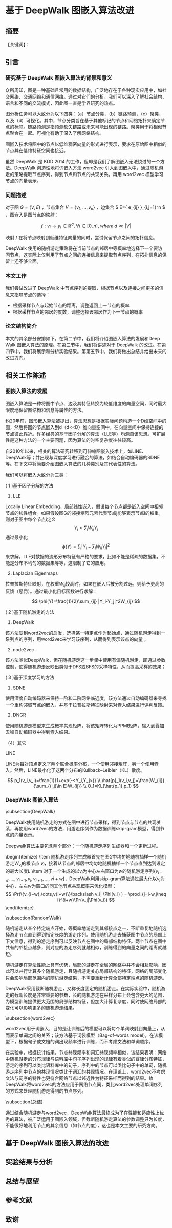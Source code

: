 # 基于 DeepWalk 图嵌入算法改进



## 摘要





【关键词】：



## 引言

### 研究基于 DeepWalk 图嵌入算法的背景和意义

众所周知，图是一种基础且常用的数据结构，广泛地存在于各种现实应用中，如社交网络、交通网络和通信网络。通过对它们的分析，我们可以深入了解社会结构、语言和不同的交流模式，因此图一直是学界研究的热点。

图分析任务可以大致分为以下四类：（a）节点分类，（b）链路预测，（c）聚类，以及（d）可视化。其中，节点分类旨在基于其他标记的节点和网络拓扑来确定节点的标签。链路预测是指预测缺失链路或未来可能出现的链路。聚类用于将相似节点聚合在一起。可视化有助于深入了解网络结构。

图嵌入技术将图中的节点以低维稠密向量的形式进行表示，要求在原始图中相似的节点其在低维特征空间也接近。

虽然 DeepWalk 是 KDD 2014 的工作，但却是我们了解图嵌入无法绕过的一个方法。DeepWalk 创造性地将词嵌入方法 word2vec 引入到图嵌入中，通过随机游走的策略提取节点序列，得到节点和节点的共现关系，再用 word2vec 模型学习节点的向量表示。

### 问题描述

对于图 $G=(V,E)$ ，节点集合 $V=\{v_1,\dots,v_n\}$ ，边集合 $ E=\{ e_{ij} \}_{i,j=1}^n $ ，图嵌入是图节点的映射：

$$  f:v_i \to y_i \in \mathbb{R}^d, \;\forall i \in[0,n],\;where\; d \ll |V| $$

映射 $f$ 在将节点映射到低维特征向量的同时，尝试保留节点之间的拓扑信息。

DeepWalk 使用的随机游走策略将在当前节点的邻居中等概率地选择下一个要访问节点，这实际上仅利用了节点之间的连接信息来提取节点序列，在拓扑信息的保留上还不够全面。

### 本文工作

我们尝试改进了 DeepWalk 中节点序列的提取，根据节点以及连接之间更多的信息来指导节点的选择：

- 根据采样节点与起始节点的距离，调整返回上一节点的概率
- 根据采样节点的邻居的度数，调整选择该邻居作为下一节点的概率

### 论文结构简介

本文的其余部分安排如下。在第二节中，我们将介绍图嵌入算法的发展和Deep Walk 图嵌入算法的原理。在第三节中，我们将讲述对于 DeepWalk 的改进。在第四节中，我们将展示和分析实验结果。第第五节中，我们将做出总结并给出未来的改进方向。



## 相关工作陈述

### 图嵌入算法的发展

图嵌入算法是一种将图中节点、边及其特征转换为较低维度的向量空间，同时最大限度地保留图结构和信息等属性的方法。

约20年前，图形嵌入算法被提出，算法思想是根据实际问题构造一个D维空间中的图，然后将图的节点嵌入到d（d<<D）维向量空间中，在向量空间中保持连接的节点彼此靠近。许多经典的基于因子分解的算法（LLE等）均源自该思想。可扩展性是这种方法的一个主要问题，因为算法的时空复杂度往往较高。

自2010年以来，相关的算法研究转移到可伸缩图嵌入技术上，如LINE、DeepWalk等；并出现与深度学习进行融合的算法，如结合自动编码器的SDNE等。在下文中将简要介绍图嵌入算法的几种类别及其代表性的算法。

我们可以将嵌入大致分为三类：

( 1 )基于因子分解的方法

1. LLE

Locally Linear Embedding，局部线性嵌入，假设每个节点都是嵌入空间中相邻节点的线性组合。如果假设图G的邻接矩阵元素代表节点j能够表示节点i的权重，则对于图中每个节点i定义
$$
Y_i\approx \sum_i W_{ij}Y_j
$$
通过最小化
$$
\phi(Y)=\sum_i |Y_i-\sum_jW_{ij}Y_j|^2
$$
来求解。LLE对数据的流形分布特征有严格的要求，比如不能是稀疏的数据集，不能是分布不均匀的数据集等等，这限制了它的应用。

2. Laplacian Eigenmaps

拉普拉斯特征映射，在权重$W_{ij}$较高时，如果在嵌入后被分割过远，则给予更高的反馈（惩罚）。通过最小化目标函数进行求解：

$$
\phi(Y)=\frac{1}{2}\sum_{ij} |Y_i-Y_j|^2W_{ij}
$$

( 2 )基于随机游走的方法

1. DeepWalk

该方法受到word2vec的启发，选择某一特定点作为起始点，通过随机游走得到一系列点的序列，用word2vec来学习该序列，从而得到表示该点的向量；

2. node2vec

该方法类似DeepWalk，但在随机游走这一步骤中使用有偏随机游走，即通过参数控制，使得随机游走反映出类似于DFS或BFS的采样特性，从而提高采样的效果；

( 3 )基于深度学习的方法

1. SDNE

使用深度自动编码器来保持一阶和二阶网络临近度，该方法通过自动编码器来寻找一个重构邻域节点的嵌入，并基于拉普拉斯特征映射来对嵌入结果进行评判反馈。

2. DNGR

使用随机游走模型来生成概率共现矩阵，将该矩阵转化为PPMI矩阵，输入到叠加去噪自动编码器中得到嵌入结果。

（4）其它

LINE

LINE为每对顶点定义了两个联合概率分布，一个使用邻接矩阵，另一个使用嵌入。然后，LINE最小化了这两个分布的Kullback–Leibler（KL）散度。

$$
p_1(v_i,v_j)=\frac{1}{1+exp(-<Y_i,Y_j>)} \\
\hat{p}_1(v_i,v_j)=\frac{W_{ij}}{\sum_{(i,j)\in E}W_{ij}} \\
O_1=KL(\hat{p_1},p_1)
$$



### DeepWalk 图嵌入算法

\subsection{DeepWalk}

DeepWalk使用随机游走的方式在图中进行节点采样，得到节点与节点的共现关系，再使用word2vec的方法，用游走序列作为数据训练skip-gram模型，得到节点的向量表示。

Deepwalk算法主要包含两个部分：一个随机游走序列生成器和一个更新过程。

\begin{itemize}
    \item 随机游走序列生成器首先在图$G$中均匀地随机抽样一个随机游走$W_{v_i}$的根节点 $v_i$，接着从节点的邻居中均匀地随机抽样一个节点直到达到设定的最大长度$L$
    \item 对于一个生成的以$v_i$为中心左右窗口为$w$的随机游走序列$\{v_{i−w},\dots,v_{i−1},v_i,v_{i+1},\dots,v{i+w}\}$，DeepWalk利用skip-gram算法通过最大化以$v_i$为中心，左右$w$为窗口的同其他节点共现概率来优化模型：$$ \Pr(\{v_{i−w},\dots,v{i+w}\}\backslash v_i| \Phi(v_i) ) = \prod_{j=i-w,j\neq i}^{i+w}\Pr(v_j|\Phi(v_i)) $$
\end{itemize}

\subsection{RandomWalk}

随机游走从某个特定端点开始，等概率地游走到其邻接点之一，不断重复地随机选择游走节点直到得到指定长度的游走序列。使用随机游走去捕获图中节点的局部上下文信息，得到的游走序列可以反映节点在图中的局部结构特征。两个节点在图中共有的邻接点越多，则对应的游走序列就越相似，训练得到的向量之间的距离就越短。

随机游走在算法性能上具有优势，局部的游走在全局的网络中并不会相互影响，因此可以并行计算多个随机游走，且随机游走关心局部结构的特征，网络的局部变化只会影响局部范围内的随机游走结果，不需要重新计算全部特定端点的随机游走。

DeepWalk采用截断随机游走，又称长度固定的随机游走。在实际实验中，随机游走的截断长度是非常重要的参数，长的随机游走在采样分布上会包含更大的范围，为模型训练提供更大范围的局部结构特征，但加大计算复杂度，同时使网络局部的变化可以影响更多的随机游走结果。

\subsection{word2vec}

word2vec用于词嵌入，目的是让训练后的模型可以将每个单词映射到向量上，从而表示单词之间的关系；该方法基于词袋模型（Bag-of-words model)，在该模型下，根据句子或文档的词出现频率进行训练，而不考虑文法和单词顺序。

在实验中，根据统计结果，节点共现频率和词汇共现频率相似，该结果表明：网络中随机游走的分布规律与语料库中句子序列出现的规律有着类似的幂律分布特征，游走的序列可以类比语料库中的句子，序列中的节点可以类比句子中的单词，随机游走序列中节点的共现情况类比于词汇的共现情况。在理论上，word2vec不考虑文法与词序的特性也更符合网络节点以邻近性为特征采样而得到的结果。故DeepWalk将word2vec的方法应用于网络节点间，类比word2vec处理单词序列的方式来处理随机游走得到的节点序列。

\subsection{总结}

通过结合随机游走与word2vec，DeepWalk算法最终成为了在性能和适应性上优秀的算法，被广泛运用于图嵌入领域，但截断随机游走算法的参数调整只为长度，不能很好地利用节点的其余信息（如节点的度），这也是本文主要的研究方向。


## 



## 基于 DeepWalk 图嵌入算法的改进







## 实验结果与分析







## 总结与展望





## 参考文献





## 致谢















